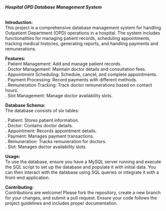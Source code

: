 ###### ********Hospital OPD Database Management System********

**Introduction:**  
    This project is a comprehensive database management system for handling Outpatient Department (OPD) operations in a hospital. The system includes functionalities for managing patient records, scheduling appointments, tracking medical histories, generating reports, and handling payments and remunerations.  

**Features:**  
  .  Patient Management: Add and manage patient records.  
  .  Doctor Management: Maintain doctor details and consultation fees.  
  .  Appointment Scheduling: Schedule, cancel, and complete appointments.  
  .  Payment Processing: Record payments with different methods.  
  .  Remuneration Tracking: Track doctor remunerations based on contact hours.  
  .  Slot Management: Manage doctor availability slots.  

**Database Schema:**  
  The database consists of six tables:  

  .  Patient: Stores patient information.  
  .  Doctor: Contains doctor details.  
  .  Appointment: Records appointment details.  
  .  Payment: Manages payment transactions.  
  .  Remuneration: Tracks remuneration for doctors.  
  .  Slot: Manages doctor availability slots.  

**Usage:**  
  To use the database, ensure you have a MySQL server running and execute the SQL script to set up the database and populate it with initial data. You can then interact with the database using SQL queries or integrate it with a front-end application.  

**Contributing:**  
  Contributions are welcome! Please fork the repository, create a new branch for your changes, and submit a pull request. Ensure your code follows the project guidelines and includes proper documentation.  
